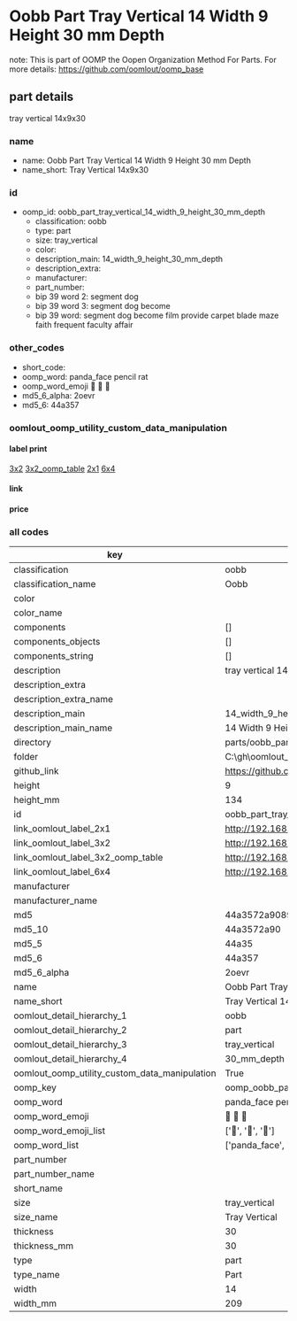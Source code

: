 # Oobb Part Tray Vertical 14 Width 9 Height 30 mm Depth  

note: This is part of OOMP the Oopen Organization Method For Parts. For more details: https://github.com/oomlout/oomp_base

##  part details
  



tray vertical 14x9x30



### name
* name: Oobb Part Tray Vertical 14 Width 9 Height 30 mm Depth
* name_short: Tray Vertical 14x9x30 
### id
* oomp_id: oobb_part_tray_vertical_14_width_9_height_30_mm_depth
  * classification: oobb
  * type: part
  * size: tray_vertical
  * color: 
  * description_main: 14_width_9_height_30_mm_depth
  * description_extra: 
  * manufacturer: 
  * part_number: 
  * bip 39 word 2: segment dog
  * bip 39 word 3: segment dog become
  * bip 39 word: segment dog become film provide carpet blade maze faith frequent faculty affair

### other_codes
* short_code: 
* oomp_word: panda_face pencil rat
* oomp_word_emoji :panda_face: :pencil: :rat:
* md5_6_alpha: 2oevr
* md5_6: 44a357






### oomlout_oomp_utility_custom_data_manipulation
#### label print
[3x2](http://192.168.1.245:1112/?label=oomp%202oevr)
[3x2_oomp_table](http://192.168.1.108:1112/?label=oomp%202oevr)
[2x1](http://192.168.1.242:1112/?label=oomp%202oevr)
[6x4](http://192.168.1.55:1112/?label=oomp%202oevr)    

#### link

                              

#### price







### all codes 
| key | value |  
| --- | --- |  
| classification | oobb |  
| classification_name | Oobb |  
| color |  |  
| color_name |  |  
| components | [] |  
| components_objects | [] |  
| components_string | [] |  
| description | tray vertical 14x9x30 |  
| description_extra |  |  
| description_extra_name |  |  
| description_main | 14_width_9_height_30_mm_depth |  
| description_main_name | 14 Width 9 Height 30 mm Depth |  
| directory | parts/oobb_part_tray_vertical_14_width_9_height_30_mm_depth |  
| folder | C:\gh\oomlout_oobb_version_4_generated_parts\parts\oobb_part_tray_vertical_14_width_9_height_30_mm_depth |  
| github_link | https://github.com/oomlout/oomlout_oomp_part_src/tree/main/parts/oobb_part_tray_vertical_14_width_9_height_30_mm_depth |  
| height | 9 |  
| height_mm | 134 |  
| id | oobb_part_tray_vertical_14_width_9_height_30_mm_depth |  
| link_oomlout_label_2x1 | http://192.168.1.242:1112/?label=oomp%202oevr |  
| link_oomlout_label_3x2 | http://192.168.1.245:1112/?label=oomp%202oevr |  
| link_oomlout_label_3x2_oomp_table | http://192.168.1.108:1112/?label=oomp%202oevr |  
| link_oomlout_label_6x4 | http://192.168.1.55:1112/?label=oomp%202oevr |  
| manufacturer |  |  
| manufacturer_name |  |  
| md5 | 44a3572a908982e08b56756427d02619 |  
| md5_10 | 44a3572a90 |  
| md5_5 | 44a35 |  
| md5_6 | 44a357 |  
| md5_6_alpha | 2oevr |  
| name | Oobb Part Tray Vertical 14 Width 9 Height 30 mm Depth |  
| name_short | Tray Vertical 14x9x30  |  
| oomlout_detail_hierarchy_1 | oobb |  
| oomlout_detail_hierarchy_2 | part |  
| oomlout_detail_hierarchy_3 | tray_vertical |  
| oomlout_detail_hierarchy_4 | 30_mm_depth |  
| oomlout_oomp_utility_custom_data_manipulation | True |  
| oomp_key | oomp_oobb_part_tray_vertical_14_width_9_height_30_mm_depth |  
| oomp_word | panda_face pencil rat |  
| oomp_word_emoji | :panda_face: :pencil: :rat: |  
| oomp_word_emoji_list | [':panda_face:', ':pencil:', ':rat:'] |  
| oomp_word_list | ['panda_face', 'pencil', 'rat'] |  
| part_number |  |  
| part_number_name |  |  
| short_name |  |  
| size | tray_vertical |  
| size_name | Tray Vertical |  
| thickness | 30 |  
| thickness_mm | 30 |  
| type | part |  
| type_name | Part |  
| width | 14 |  
| width_mm | 209 |  

